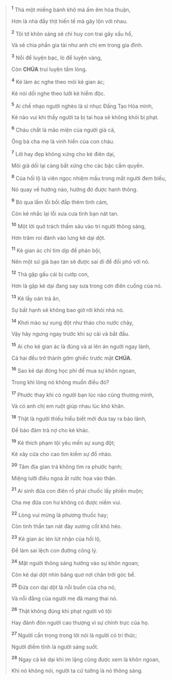 > <sup><b>1</b></sup> Thà một miếng bánh khô mà ấm êm hòa thuận,
>
> Hơn là nhà đầy thịt hiến tế mà gây lộn với nhau.
>
> <sup><b>2</b></sup> Tôi tớ khôn sáng sẽ chỉ huy con trai gây xấu hổ,
>
> Và sẽ chia phần gia tài như anh chị em trong gia đình.
>
> <sup><b>3</b></sup> Nồi để luyện bạc, lò để luyện vàng,
>
> Còn **CHÚA** trui luyện tấm lòng.
>
> <sup><b>4</b></sup> Kẻ làm ác nghe theo môi kẻ gian ác;
>
> Kẻ nói dối nghe theo lưỡi kẻ hiểm độc.
>
> <sup><b>5</b></sup> Ai chế nhạo người nghèo là sỉ nhục Đấng Tạo Hóa mình,
>
> Kẻ nào vui khi thấy người ta bị tai họa sẽ không khỏi bị phạt.
>
> <sup><b>6</b></sup> Cháu chắt là mão miện của người già cả,
>
> Ông bà cha mẹ là vinh hiển của con cháu.
>
> <sup><b>7</b></sup> Lời hay đẹp không xứng cho kẻ điên dại,
>
> Môi giả dối lại càng bất xứng cho các bậc cầm quyền.
>
> <sup><b>8</b></sup> Của hối lộ là viên ngọc nhiệm mầu trong mắt người đem biếu,
>
> Nó quay về hướng nào, hướng đó được hanh thông.
>
> <sup><b>9</b></sup> Bỏ qua lầm lỗi bồi đắp thêm tình cảm,
>
> Còn kẻ nhắc lại lỗi xưa cưa tình bạn nát tan.
>
> <sup><b>10</b></sup> Một lời quở trách thấm sâu vào trí người thông sáng,
>
> Hơn trăm roi đánh vào lưng kẻ dại dột.
>
> <sup><b>11</b></sup> Kẻ gian ác chỉ tìm dịp để phản bội,
>
> Nên một sứ giả bạo tàn sẽ được sai đi để đối phó với nó.
>
> <sup><b>12</b></sup> Thà gặp gấu cái bị cướp con,
>
> Hơn là gặp kẻ dại đang say sưa trong cơn điên cuồng của nó.
>
> <sup><b>13</b></sup> Kẻ lấy oán trả ân,
>
> Sự bất hạnh sẽ không bao giờ rời khỏi nhà nó.
>
> <sup><b>14</b></sup> Khơi mào sự xung đột như tháo cho nước chảy,
>
> Vậy hãy ngưng ngay trước khi sự cãi vã bắt đầu.
>
> <sup><b>15</b></sup> Ai cho kẻ gian ác là đúng và ai lên án người ngay lành,
>
> Cả hai đều trở thành gớm ghiếc trước mặt **CHÚA**.
>
> <sup><b>16</b></sup> Sao kẻ dại đóng học phí để mua sự khôn ngoan,
>
> Trong khi lòng nó không muốn điều đó?
>
> <sup><b>17</b></sup> Phước thay khi có người bạn lúc nào cũng thương mình,
>
> Và có anh chị em ruột giúp nhau lúc khó khăn.
>
> <sup><b>18</b></sup> Thật là người thiếu hiểu biết mới đưa tay ra bảo lãnh,
>
> Để bảo đảm trả nợ cho kẻ khác.
>
> <sup><b>19</b></sup> Kẻ thích phạm tội yêu mến sự xung đột;
>
> Kẻ xây cửa cho cao tìm kiếm sự đổ nhào.
>
> <sup><b>20</b></sup> Tâm địa gian trá không tìm ra phước hạnh;
>
> Miệng lưỡi điêu ngoa ắt rước họa vào thân.
>
> <sup><b>21</b></sup> Ai sinh đứa con điên rồ phải chuốc lấy phiền muộn;
>
> Cha mẹ đứa con hư không có được niềm vui.
>
> <sup><b>22</b></sup> Lòng vui mừng là phương thuốc hay;
>
> Còn tinh thần tan nát đày xương cốt khô héo.
>
> <sup><b>23</b></sup> Kẻ gian ác lén lút nhận của hối lộ,
>
> Để làm sai lệch con đường công lý.
>
> <sup><b>24</b></sup> Mặt người thông sáng hướng vào sự khôn ngoan;
>
> Còn kẻ dại dột nhìn bâng quơ nơi chân trời góc bể.
>
> <sup><b>25</b></sup> Đứa con dại dột là nỗi buồn của cha nó,
>
> Và nỗi đắng của người mẹ đã mang thai nó.
>
> <sup><b>26</b></sup> Thật không đúng khi phạt người vô tội
>
> Hay đánh đòn người cao thượng vì sự chính trực của họ.
>
> <sup><b>27</b></sup> Người cẩn trọng trong lời nói là người có tri thức;
>
> Người điềm tĩnh là người sáng suốt.
>
> <sup><b>28</b></sup> Ngay cả kẻ dại khi im lặng cũng được xem là khôn ngoan,
>
> Khi nó không nói, người ta cứ tưởng là nó thông sáng.
